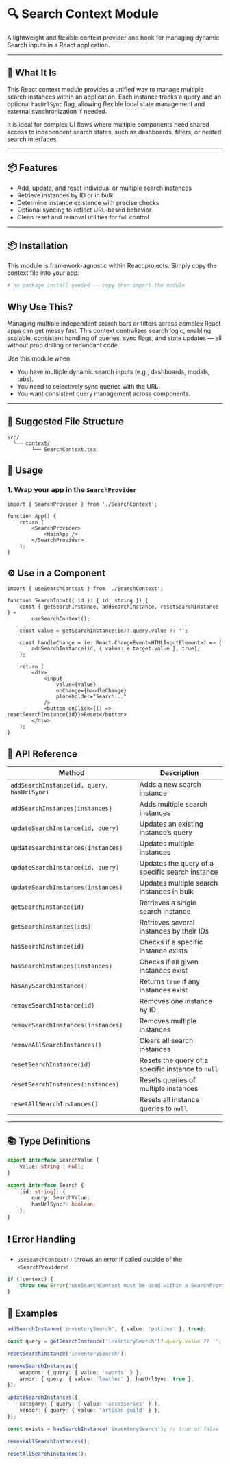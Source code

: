 # 🔍 Search Context Module

A lightweight and flexible context provider and hook for managing dynamic Search inputs in a React application.

---

## 🚀 What It Is

This React context module provides a unified way to manage multiple search instances within an application. Each instance tracks a query and an optional `hasUrlSync` flag, allowing flexible local state management and external synchronization if needed.

It is ideal for complex UI flows where multiple components need shared access to independent search states, such as dashboards, filters, or nested search interfaces.

---

## 📦 Features

-   Add, update, and reset individual or multiple search instances
-   Retrieve instances by ID or in bulk
-   Determine instance existence with precise checks
-   Optional syncing to reflect URL-based behavior
-   Clean reset and removal utilities for full control

---

## 📦 Installation

This module is framework-agnostic within React projects. Simply copy the context file into your app:

```bash
# no package install needed -- copy then import the module
```

## Why Use This?

Managing multiple independent search bars or filters across complex React apps can get messy fast. This context centralizes search logic, enabling scalable, consistent handling of queries, sync flags, and state updates — all without prop drilling or redundant code.

Use this module when:

-   You have multiple dynamic search inputs (e.g., dashboards, modals, tabs).
-   You need to selectively sync queries with the URL.
-   You want consistent query management across components.

---

## 📁 Suggested File Structure

```
src/
  └── context/
        └── SearchContext.tsx
```

## 🚀 Usage

### 1. Wrap your app in the `SearchProvider`

```tsx
import { SearchProvider } from './SearchContext';

function App() {
    return (
        <SearchProvider>
            <MainApp />
        </SearchProvider>
    );
}
```

## ⚙️ Use in a Component

```tsx
import { useSearchContext } from './SearchContext';

function SearchInput({ id }: { id: string }) {
    const { getSearchInstance, addSearchInstance, resetSearchInstance } =
        useSearchContext();

    const value = getSearchInstance(id)?.query.value ?? '';

    const handleChange = (e: React.ChangeEvent<HTMLInputElement>) => {
        addSearchInstance(id, { value: e.target.value }, true);
    };

    return (
        <div>
            <input
                value={value}
                onChange={handleChange}
                placeholder="Search..."
            />
            <button onClick={() => resetSearchInstance(id)}>Reset</button>
        </div>
    );
}
```

## 🧪 API Reference

| Method                                     | Description                                       |
| ------------------------------------------ | ------------------------------------------------- |
| `addSearchInstance(id, query, hasUrlSync)` | Adds a new search instance                        |
| `addSearchInstances(instances)`            | Adds multiple search instances                    |
| `updateSearchInstance(id, query)`          | Updates an existing instance’s query              |
| `updateSearchInstances(instances)`         | Updates multiple instances                        |
| `updateSearchInstance(id, query)`          | Updates the query of a specific search instance   |
| `updateSearchInstances(instances)`         | Updates multiple search instances in bulk         |
| `getSearchInstance(id)`                    | Retrieves a single search instance                |
| `getSearchInstances(ids)`                  | Retrieves several instances by their IDs          |
| `hasSearchInstance(id)`                    | Checks if a specific instance exists              |
| `hasSearchInstances(instances)`            | Checks if all given instances exist               |
| `hasAnySearchInstance()`                   | Returns `true` if any instances exist             |
| `removeSearchInstance(id)`                 | Removes one instance by ID                        |
| `removeSearchInstances(instances)`         | Removes multiple instances                        |
| `removeAllSearchInstances()`               | Clears all search instances                       |
| `resetSearchInstance(id)`                  | Resets the query of a specific instance to `null` |
| `resetSearchInstances(instances)`          | Resets queries of multiple instances              |
| `resetAllSearchInstances()`                | Resets all instance queries to `null`             |

---

## 📚 Type Definitions

```ts
export interface SearchValue {
    value: string | null;
}

export interface Search {
    [id: string]: {
        query: SearchValue;
        hasUrlSync?: boolean;
    };
}
```

## ❗ Error Handling

-   `useSearchContext()` throws an error if called outside of the `<SearchProvider>`:

```ts
if (!context) {
    throw new Error('useSearchContext must be used within a SearchProvider');
}
```

## 🧪 Examples

```ts
addSearchInstance('inventorySearch', { value: 'potions' }, true);

const query = getSearchInstance('inventorySearch')?.query.value ?? '';

resetSearchInstance('inventorySearch');

removeSearchInstances({
    weapons: { query: { value: 'swords' } },
    armor: { query: { value: 'leather' }, hasUrlSync: true },
});

updateSearchInstances({
    category: { query: { value: 'accessories' } },
    vendor: { query: { value: 'artisan guild' } },
});

const exists = hasSearchInstance('inventorySearch'); // true or false

removeAllSearchInstances();

resetAllSearchInstances();
```
